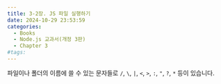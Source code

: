 ```yaml
---
title: 3-2장. JS 파일 실행하기
date: 2024-10-29 23:53:59
categories:
  - Books
  - Node.js 교과서(개정 3판)
  - Chapter 3
#tags:
---
```

파일이나 폴더의 이름에 쓸 수 있는 문자들로 `/`, `\`, `|`, `<`, `>`, `:`, `"`, `?`, `*` 등이 있습니다.
